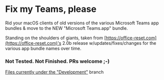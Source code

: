 # Fix my Teams, please
Rid your macOS clients of old versions of the various Microsoft Teams app bundles &amp; move to the NEW "Microsoft Teams.app" bundle.

Standing on the shoulders of giants, taken from [https://office-reset.com](https://office-reset.com)'s 2.0b release w/updates/fixes/changes for the various app bundle names over time.

### Not Tested. Not Finished. PRs welcome ;-)

[Files currently under the "Development"](https://github.com/scriptsandthings/Fix-my-Teams-please/tree/development) branch
